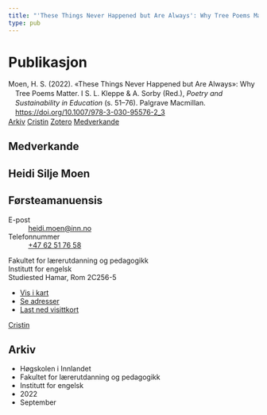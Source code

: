 ```yaml
---
title: "'These Things Never Happened but Are Always': Why Tree Poems Matter"
type: pub
---
```

<h1>Publikasjon</h1>
<article id="csl-bib-container-FRIPMT53" class="csl-bib-container">
  <div class="csl-bib-body" style="line-height: 1.35; padding-left: 1em; text-indent:-1em;">
  <div class="csl-entry">Moen, H. S. (2022). &#xAB;These Things Never Happened but Are Always&#xBB;: Why Tree Poems Matter. I S. L. Kleppe &amp; A. Sorby (Red.), <i>Poetry and Sustainability in Education</i> (s. 51&#x2013;76). Palgrave Macmillan. <a href="https://doi.org/10.1007/978-3-030-95576-2_3">https://doi.org/10.1007/978-3-030-95576-2_3</a></div>
</div>
  <div class="csl-bib-buttons">
    <a href="#taxonomy-article-FRIPMT53" class="csl-bib-button">Arkiv</a>
    <a href="https://app.cristin.no/results/show.jsf?id=2049392" alt="Cristin URL" class="csl-bib-button">Cristin</a>
    <a href="http://zotero.org/groups/5022929/items/FRIPMT53" alt="Zotero URL" class="csl-bib-button">Zotero</a>
    <a href="#contributors-article-FRIPMT53" class="csl-bib-button">Medverkande</a>
  </div>
  <div id="csl-bib-meta-container-FRIPMT53"></div>
</article>
<div id="csl-bib-meta-FRIPMT53" class="csl-bib-meta">
  <article id="contributors-article-FRIPMT53" class="contributors-article">
    <h1>Medverkande</h1>
    <div class="personas">
<div class="vrtx-hinn-person-card">
<div class="photo">
<i class="lar la-user-circle missing-person"></i>
</div>
<div class="info">
<hgroup><h1>Heidi Silje Moen</h1>
<h2>Førsteamanuensis</h2>
</hgroup><dl>
<dt>E-post</dt>
<dd>
<a href="mailto:heidi.moen@inn.no">heidi.moen@inn.no</a>
</dd>
<dt>Telefonnummer</dt>
<dd><a href="tel:+4762517658">
+47 62 51 76 58
</a></dd>
</dl>
<p>
Fakultet for lærerutdanning og pedagogikk<br>
Institutt for engelsk<br>
Studiested Hamar,
Rom 2C256-5
</p>
<ul class="vrtx-hinn-links">
<li><a href="https://www.google.com/maps?q=60.79625,11.07386">Vis i kart</a></li>
<li><a href="https://www.inn.no/finn-en-ansatt/heidi-moen.html#vrtx-hinn-addresses">Se adresser</a></li>
<li><a href="https://www.inn.no/finn-en-ansatt/heidi-moen.html?vrtx=vcf">Last ned visittkort</a></li>
</ul>
</div>
</div>
<a href="https://app.cristin.no/persons/show.jsf?id=47464" alt="Cristin URL" class="personas-cristin">Cristin</a>
</div>
  </article>
  <article id="taxonomy-article-FRIPMT53" class="taxonomy-article">
    <h1>Arkiv</h1>
    <ul>
      <li>Høgskolen i Innlandet</li>
      <li>Fakultet for lærerutdanning og pedagogikk</li>
      <li>Institutt for engelsk</li>
      <li>2022</li>
      <li>September</li>
    </ul>
  </article>
</div>
